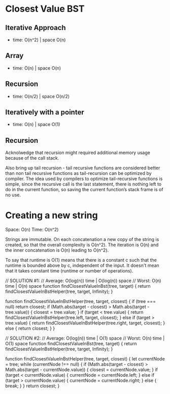 #  Closest Value BST
## Iterative Approach
* time: O(n^2) | space O(n)

## Array
* time: O(n) | space O(n)

## Recursion
* time: O(n/2) | space O(n/2)

## Iteratively with a pointer
* time: O(n) | space O(1)

## Recursion
Acknolwedge that recursion might required additional memory usage because of the call stack. 

Also bring up tail recursion - tail recursive functions are considered better than non tail recursive functions as tail-recursion can be optimized by compiler. The idea used by compilers to optimize tail-recursive functions is simple, since the recursive call is the last statement, there is nothing left to do in the current function, so saving the current function’s stack frame is of no use.

# Creating a new string
Space: O(n)
Time: O(n^2)

Strings are immutable. On each concatenation a new copy of the string is created, so that the overall complexity is O(n^2). The iteration is O(n) and the inner concatenation is O(n) leading to O(n^2).

To say that runtime is O(1) means that there is a constant c such that the runtime is bounded above by c, independent of the input. It doesn't mean that it takes constant time (runtime or number of operations).


// SOLUTION #1:
// Average: O(log(n)) time | O(log(n)) space
// Worst: O(n) time | O(n) space
function findClosestValueInBst(tree, target) {
  return findClosestValueInBstHelper(tree, target, Infinity);
}

function findClosestValueInBstHelper(tree, target, closest) {
  if (tree === null) return closest;
  if (Math.abs(target - closest) > Math.abs(target - tree.value)) {
    closest = tree.value;
  }
  if (target < tree.value) {
    return findClosestValueInBstHelper(tree.left, target, closest);
  } else if (target > tree.value) {
    return findClosestValueInBstHelper(tree.right, target, closest);
  } else {
    return closest;
  }
}


// SOLUTION #2:
// Average: O(log(n)) time | O(1) space
// Worst: O(n) time | O(1) space
function findClosestValueInBst(tree, target) {
  return findClosestValueInBstHelper(tree, target, Infinity);
}

function findClosestValueInBstHelper(tree, target, closest) {
  let currentNode = tree;
  while (currentNode !== null) {
    if (Math.abs(target - closest) > Math.abs(target - currentNode.value)) {
      closest = currentNode.value;
    }
    if (target < currentNode.value) {
      currentNode = currentNode.left;
    } else if (target > currentNode.value) {
      currentNode = currentNode.right;
    } else {
      break;
    }
  }
  return closest;
}